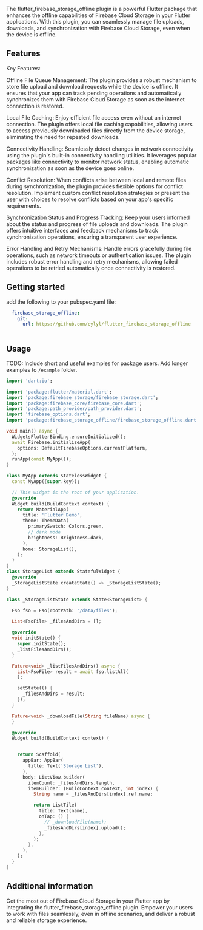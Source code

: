 <!--
This README describes the package. If you publish this package to pub.dev,
this README's contents appear on the landing page for your package.

For information about how to write a good package README, see the guide for
[writing package pages](https://dart.dev/guides/libraries/writing-package-pages).

For general information about developing packages, see the Dart guide for
[creating packages](https://dart.dev/guides/libraries/create-library-packages)
and the Flutter guide for
[developing packages and plugins](https://flutter.dev/developing-packages).
-->

The flutter_firebase_storage_offline plugin is a powerful Flutter package that enhances the offline capabilities of Firebase Cloud Storage in your Flutter applications. With this plugin, you can seamlessly manage file uploads, downloads, and synchronization with Firebase Cloud Storage, even when the device is offline.

## Features

Key Features:

Offline File Queue Management: The plugin provides a robust mechanism to store file upload and download requests while the device is offline. It ensures that your app can track pending operations and automatically synchronizes them with Firebase Cloud Storage as soon as the internet connection is restored.

Local File Caching: Enjoy efficient file access even without an internet connection. The plugin offers local file caching capabilities, allowing users to access previously downloaded files directly from the device storage, eliminating the need for repeated downloads.

Connectivity Handling: Seamlessly detect changes in network connectivity using the plugin's built-in connectivity handling utilities. It leverages popular packages like connectivity to monitor network status, enabling automatic synchronization as soon as the device goes online.

Conflict Resolution: When conflicts arise between local and remote files during synchronization, the plugin provides flexible options for conflict resolution. Implement custom conflict resolution strategies or present the user with choices to resolve conflicts based on your app's specific requirements.

Synchronization Status and Progress Tracking: Keep your users informed about the status and progress of file uploads and downloads. The plugin offers intuitive interfaces and feedback mechanisms to track synchronization operations, ensuring a transparent user experience.

Error Handling and Retry Mechanisms: Handle errors gracefully during file operations, such as network timeouts or authentication issues. The plugin includes robust error handling and retry mechanisms, allowing failed operations to be retried automatically once connectivity is restored.

## Getting started

add the following to your pubspec.yaml file:

```yaml
  firebase_storage_offline:
    git:
      url: https://github.com/cylyl/flutter_firebase_storage_offline
      
```      

## Usage

TODO: Include short and useful examples for package users. Add longer examples
to `/example` folder.

```dart
import 'dart:io';

import 'package:flutter/material.dart';
import 'package:firebase_storage/firebase_storage.dart';
import 'package:firebase_core/firebase_core.dart';
import 'package:path_provider/path_provider.dart';
import 'firebase_options.dart';
import 'package:firebase_storage_offline/firebase_storage_offline.dart';

void main() async {
  WidgetsFlutterBinding.ensureInitialized();
  await Firebase.initializeApp(
    options: DefaultFirebaseOptions.currentPlatform,
  );
  runApp(const MyApp());
}

class MyApp extends StatelessWidget {
  const MyApp({super.key});

  // This widget is the root of your application.
  @override
  Widget build(BuildContext context) {
    return MaterialApp(
      title: 'Flutter Demo',
      theme: ThemeData(
        primarySwatch: Colors.green,
        // dark mode
        brightness: Brightness.dark,
      ),
      home: StorageList(),
    );
  }
}
class StorageList extends StatefulWidget {
  @override
  _StorageListState createState() => _StorageListState();
}

class _StorageListState extends State<StorageList> {

  Fso fso = Fso(rootPath: '/data/files');

  List<FsoFile> _filesAndDirs = [];

  @override
  void initState() {
    super.initState();
    _listFilesAndDirs();
  }

  Future<void> _listFilesAndDirs() async {
    List<FsoFile> result = await fso.listAll(
    );

    setState(() {
      _filesAndDirs = result;
    });
  }

  Future<void> _downloadFile(String fileName) async {
  }

  @override
  Widget build(BuildContext context) {


    return Scaffold(
      appBar: AppBar(
        title: Text('Storage List'),
      ),
      body: ListView.builder(
        itemCount: _filesAndDirs.length,
        itemBuilder: (BuildContext context, int index) {
          String name = _filesAndDirs[index].ref.name;

          return ListTile(
            title: Text(name),
            onTap: () {
              // _downloadFile(name);
              _filesAndDirs[index].upload();
            },
          );
        },
      ),
    );
  }
}
```

## Additional information

Get the most out of Firebase Cloud Storage in your Flutter app by integrating the flutter_firebase_storage_offline plugin. Empower your users to work with files seamlessly, even in offline scenarios, and deliver a robust and reliable storage experience.
